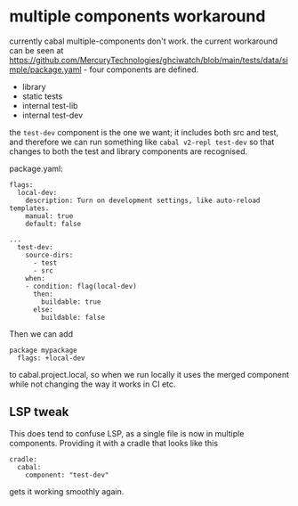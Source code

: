# multiple components workaround

currently cabal multiple-components don't work. the current workaround can be seen at
https://github.com/MercuryTechnologies/ghciwatch/blob/main/tests/data/simple/package.yaml -
four components are defined.

- library
- static tests
- internal test-lib
- internal test-dev

the `test-dev` component is the one we want; it includes both src and test, and therefore we 
can run something like `cabal v2-repl test-dev` so that changes to both the test and library
components are recognised.


package.yaml:
```
flags:
  local-dev:
    description: Turn on development settings, like auto-reload templates.
    manual: true
    default: false

...
  test-dev:
    source-dirs:
      - test
      - src
    when:
    - condition: flag(local-dev)
      then:
        buildable: true
      else:
        buildable: false
```

Then we can add 

```
package mypackage
  flags: +local-dev
```

to cabal.project.local, so when we run locally it uses the merged component while
not changing the way it works in CI etc.


## LSP tweak

This does tend to confuse LSP, as a single file is now in multiple components. Providing it with
a cradle that looks like this

```
cradle:
  cabal:
    component: "test-dev"
```

gets it working smoothly again.
